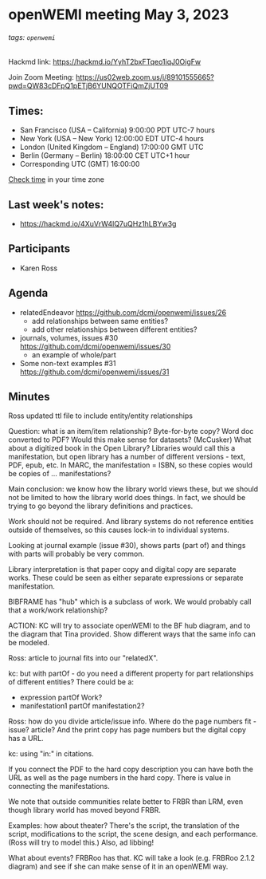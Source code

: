 # openWEMI meeting May 3, 2023
###### tags: `openwemi`

Hackmd link: https://hackmd.io/YyhT2bxFTqeo1iqJ0OigFw

Join Zoom Meeting: 
https://us02web.zoom.us/j/89101555665?pwd=QW83cDFpQ1pETjB6YUNQOTFiQmZjUT09

## Times:
* San Francisco (USA – California)	 9:00:00	PDT	UTC-7 hours
* New York (USA – New York)	 12:00:00	EDT	UTC-4 hours
* London (United Kingdom – England)	17:00:00	GMT	UTC
* Berlin (Germany – Berlin)	18:00:00	CET	UTC+1 hour
* Corresponding UTC (GMT)	 16:00:00

[Check time](https://www.timeanddate.com/worldclock/fixedtime.html?iso=20230426T1600) in your time zone

## Last week's notes:
* https://hackmd.io/4XuVrW4lQ7uQHz1hLBYw3g

## Participants
* Karen Ross

## Agenda

* relatedEndeavor https://github.com/dcmi/openwemi/issues/26
    * add relationships between same entities?
    * add other relationships between different entities?
* journals, volumes, issues #30 https://github.com/dcmi/openwemi/issues/30
    * an example of whole/part
*  Some non-text examples #31 https://github.com/dcmi/openwemi/issues/31

## Minutes
Ross updated ttl file to include entity/entity relationships

Question: what is an item/item relationship? Byte-for-byte copy? Word doc converted to PDF? Would this make sense for datasets? (McCusker) What about a digitized book in the Open Library? Libraries would call this a manifestation, but open library has a number of different versions - text, PDF, epub, etc. In MARC, the manifestation = ISBN, so these copies would be copies of ... manifestations?

Main conclusion: we know how the library world views these, but we should not be limited to how the library world does things. In fact, we should be trying to go beyond the library definitions and practices.

Work should not be required. And library systems do not reference entities outside of themselves, so this causes lock-in to individual systems.

Looking at journal example (issue #30), shows parts (part of) and things with parts will probably be very common. 

Library interpretation is that paper copy and digital copy are separate works. These could be seen as either separate expressions or separate manifestation.

BIBFRAME has "hub" which is a subclass of work. We would probably call that a work/work relationship? 

ACTION: KC will try to associate openWEMI to the BF hub diagram, and to the diagram that Tina provided. Show different ways that the same info can be modeled.

Ross: article to journal fits into our "relatedX".

kc: but with partOf - do you need a different property for part relationships of different entities? There could be a:
* expression partOf Work?
* manifestation1 partOf manifestation2?

Ross: how do you divide article/issue info. Where do the page numbers fit - issue? article? And the print copy has page numbers but the digital copy has a URL.

kc: using "in:" in citations.

If you connect the PDF to the hard copy description you can have both the URL as well as the page numbers in the hard copy. There is value in connecting the manifestations.

We note that outside communities relate better to FRBR than LRM, even though library world has moved beyond FRBR.

Examples: how about theater? There's the script, the translation of the script, modifications to the script, the scene design, and each performance. (Ross will try to model this.) Also, ad libbing! 

What about events? FRBRoo has that. KC will take a look (e.g. FRBRoo 2.1.2 diagram) and see if she can make sense of it in an openWEMI way.
